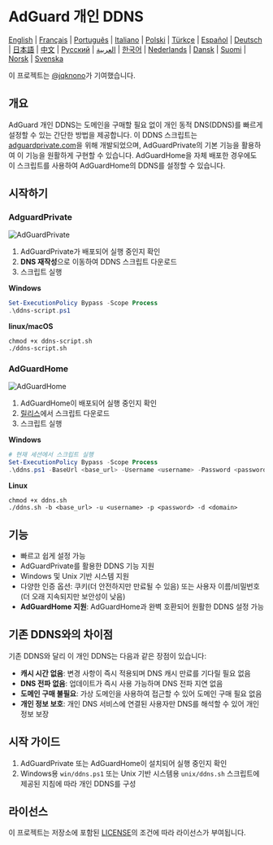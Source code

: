 # AdGuard 개인 DDNS

[English](readme.md) | [Français](readme.fr.md) | [Português](readme.pt.md) | [Italiano](readme.it.md) | [Polski](readme.pl.md) | [Türkçe](readme.tr.md) | [Español](readme.es.md) | [Deutsch](readme.de.md) | [日本語](readme.ja.md) | [中文](readme.zh.md) | [Русский](readme.ru.md) | [العربية](readme.ar.md) | [한국어](readme.ko.md) | [Nederlands](readme.nl.md) | [Dansk](readme.da.md) | [Suomi](readme.fi.md) | [Norsk](readme.no.md) | [Svenska](readme.sv.md)

이 프로젝트는 [@jqknono](https://github.com/jqknono)가 기여했습니다.

## 개요

AdGuard 개인 DDNS는 도메인을 구매할 필요 없이 개인 동적 DNS(DDNS)를 빠르게 설정할 수 있는 간단한 방법을 제공합니다.
이 DDNS 스크립트는 [adguardprivate.com](https://adguardprivate.com)을 위해 개발되었으며, AdGuardPrivate의 기본 기능을 활용하여 이 기능을 원활하게 구현할 수 있습니다.
AdGuardHome을 자체 배포한 경우에도 이 스크립트를 사용하여 AdGuardHome의 DDNS를 설정할 수 있습니다.

## 시작하기

### AdguardPrivate

![AdGuardPrivate](./assets/adguardprivate.webp)

1. AdGuardPrivate가 배포되어 실행 중인지 확인
2. **DNS 재작성**으로 이동하여 DDNS 스크립트 다운로드
3. 스크립트 실행

**Windows**

```powershell
Set-ExecutionPolicy Bypass -Scope Process
.\ddns-script.ps1
```

**linux/macOS**

```shell
chmod +x ddns-script.sh
./ddns-script.sh
```

### AdGuardHome

![AdGuardHome](./assets/adguardhome.webp)

1. AdGuardHome이 배포되어 실행 중인지 확인
2. [릴리스](https://github.com/AdGuardPrivate/adguardprivate-ddns/releases)에서 스크립트 다운로드
3. 스크립트 실행

**Windows**

```powershell
# 현재 세션에서 스크립트 실행
Set-ExecutionPolicy Bypass -Scope Process
.\ddns.ps1 -BaseUrl <base_url> -Username <username> -Password <password> -Domain <domain>
```

**Linux**

```shell
chmod +x ddns.sh
./ddns.sh -b <base_url> -u <username> -p <password> -d <domain>
```

## 기능

- 빠르고 쉽게 설정 가능
- AdGuardPrivate를 활용한 DDNS 기능 지원
- Windows 및 Unix 기반 시스템 지원
- 다양한 인증 옵션: 쿠키(더 안전하지만 만료될 수 있음) 또는 사용자 이름/비밀번호(더 오래 지속되지만 보안성이 낮음)
- **AdGuardHome 지원**: AdGuardHome과 완벽 호환되어 원활한 DDNS 설정 가능

## 기존 DDNS와의 차이점

기존 DDNS와 달리 이 개인 DDNS는 다음과 같은 장점이 있습니다:

- **캐시 시간 없음**: 변경 사항이 즉시 적용되며 DNS 캐시 만료를 기다릴 필요 없음
- **DNS 전파 없음**: 업데이트가 즉시 사용 가능하며 DNS 전파 지연 없음
- **도메인 구매 불필요**: 가상 도메인을 사용하여 접근할 수 있어 도메인 구매 필요 없음
- **개인 정보 보호**: 개인 DNS 서비스에 연결된 사용자만 DNS를 해석할 수 있어 개인 정보 보장

## 시작 가이드

1. AdGuardPrivate 또는 AdGuardHome이 설치되어 실행 중인지 확인
2. Windows용 `win/ddns.ps1` 또는 Unix 기반 시스템용 `unix/ddns.sh` 스크립트에 제공된 지침에 따라 개인 DDNS를 구성

## 라이선스

이 프로젝트는 저장소에 포함된 [LICENSE](LICENSE)의 조건에 따라 라이선스가 부여됩니다.